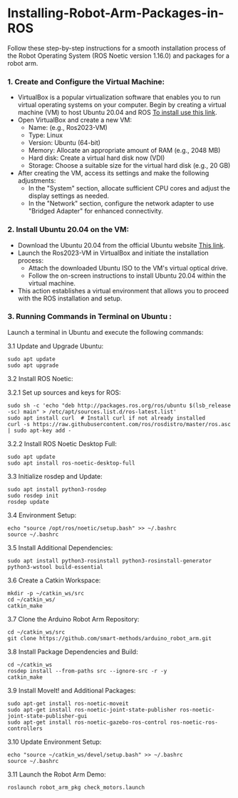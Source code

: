 # Installing-Robot-Arm-Packages-in-ROS
Follow these step-by-step instructions for a smooth installation process of the Robot Operating System (ROS Noetic version 1.16.0) and packages for a robot arm.
### 1. Create and Configure the Virtual Machine:
- VirtualBox is a popular virtualization software that enables you to run virtual operating systems on your computer. Begin by creating a virtual machine (VM) to host Ubuntu 20.04 and ROS [To install use this link](https://www.virtualbox.org/wiki/Downloads).
- Open VirtualBox and create a new VM:
  - Name: (e.g., Ros2023-VM)
  - Type: Linux
  - Version: Ubuntu (64-bit)
  - Memory: Allocate an appropriate amount of RAM (e.g., 2048 MB)
  - Hard disk: Create a virtual hard disk now (VDI)
  - Storage: Choose a suitable size for the virtual hard disk (e.g., 20 GB)
- After creating the VM, access its settings and make the following adjustments:
  - In the "System" section, allocate sufficient CPU cores and adjust the display settings as needed.
  - In the "Network" section, configure the network adapter to use "Bridged Adapter" for enhanced connectivity.
### 2. Install Ubuntu 20.04 on the VM:
-  Download the Ubuntu 20.04 from the official Ubuntu website [This link](https://releases.ubuntu.com/20.04/).
- Launch the Ros2023-VM in VirtualBox and initiate the installation process:
  - Attach the downloaded Ubuntu ISO to the VM's virtual optical drive.
  - Follow the on-screen instructions to install Ubuntu 20.04 within the virtual machine.
- This action establishes a virtual environment that allows you to proceed with the ROS installation and setup.

### 3. Running Commands in Terminal on Ubuntu :
Launch a terminal in Ubuntu and execute the following commands:

3.1 Update and Upgrade Ubuntu:
```
sudo apt update
sudo apt upgrade
```
3.2 Install ROS Noetic:


  3.2.1 Set up sources and keys for ROS:
```
sudo sh -c 'echo "deb http://packages.ros.org/ros/ubuntu $(lsb_release -sc) main" > /etc/apt/sources.list.d/ros-latest.list'
sudo apt install curl  # Install curl if not already installed
curl -s https://raw.githubusercontent.com/ros/rosdistro/master/ros.asc | sudo apt-key add -
```
  3.2.2 Install ROS Noetic Desktop Full:
```
sudo apt update
sudo apt install ros-noetic-desktop-full
```
3.3 Initialize rosdep and Update:
```
sudo apt install python3-rosdep
sudo rosdep init
rosdep update
```
3.4 Environment Setup:
```
echo "source /opt/ros/noetic/setup.bash" >> ~/.bashrc
source ~/.bashrc
```
3.5 Install Additional Dependencies:

```
sudo apt install python3-rosinstall python3-rosinstall-generator python3-wstool build-essential
```
3.6 Create a Catkin Workspace:
```
mkdir -p ~/catkin_ws/src
cd ~/catkin_ws/
catkin_make
```
3.7 Clone the Arduino Robot Arm Repository:
```
cd ~/catkin_ws/src
git clone https://github.com/smart-methods/arduino_robot_arm.git
```

3.8 Install Package Dependencies and Build:
```
cd ~/catkin_ws
rosdep install --from-paths src --ignore-src -r -y
catkin_make
```
3.9 Install MoveIt! and Additional Packages:

```
sudo apt-get install ros-noetic-moveit
sudo apt-get install ros-noetic-joint-state-publisher ros-noetic-joint-state-publisher-gui
sudo apt-get install ros-noetic-gazebo-ros-control ros-noetic-ros-controllers
```
3.10 Update Environment Setup:
```
echo "source ~/catkin_ws/devel/setup.bash" >> ~/.bashrc
source ~/.bashrc
```

3.11 Launch the Robot Arm Demo:
```
roslaunch robot_arm_pkg check_motors.launch
```



